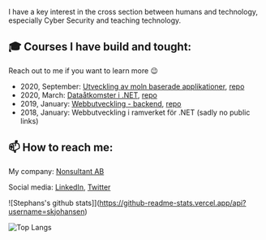 I have a key interest in the cross section between humans and technology, especially Cyber Security and teaching technology.

## :mortar_board: Courses I have build and tought:

Reach out to me if you want to learn more :wink:

- 2020, September: [Utveckling av moln baserade applikationer](https://pgbsnh19.github.io/molnapplikationer/), [repo](https://github.com/PGBSNH19/molnapplikationer)
- 2020, March: [Dataåtkomster i .NET](https://pgbsnh19.github.io/dataatkomst/), [repo](https://github.com/PGBSNH19/dataatkomst)
- 2019, January: [Webbutveckling - backend](https://pgbfdh18.github.io/webbutveckling-backend/), [repo](https://github.com/PGBFDH18/webbutveckling-backend)
- 2018, January: Webbutveckling i ramverket för .NET (sadly no public links)

## :mailbox: How to reach me:

My company: [Nonsultant AB](https://nonsultant.com)

Social media: [LinkedIn](https://www.linkedin.com/in/skjohansen/), [Twitter](https://twitter.com/skjohansen)

![Stephans's github stats]](https://github-readme-stats.vercel.app/api?username=skjohansen)

![Top Langs](https://github-readme-stats.vercel.app/api/top-langs/?username=skjohansen&layout=compact)

<!--
**skjohansen/skjohansen** is a ✨ _special_ ✨ repository because its `README.md` (this file) appears on your GitHub profile.

Here are some ideas to get you started:

- 🔭 I’m currently working on ...
- 🌱 I’m currently learning ...
- 👯 I’m looking to collaborate on ...
- 🤔 I’m looking for help with ...
- 💬 Ask me about ...
- 📫 How to reach me: ...
- 😄 Pronouns: ...
- ⚡ Fun fact: ...
-->

